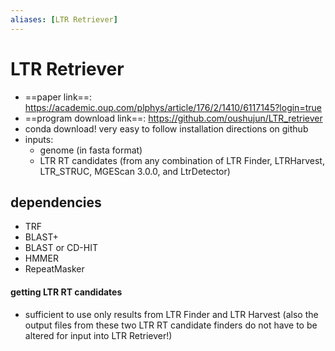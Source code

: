 ```yaml
---
aliases: [LTR Retriever]
---
```

# LTR Retriever
* ==paper link==: https://academic.oup.com/plphys/article/176/2/1410/6117145?login=true
* ==program download link==: https://github.com/oushujun/LTR_retriever
* conda download! very easy to follow installation directions on github
* inputs:
    * genome (in fasta format) 
    * LTR RT candidates (from any combination of LTR Finder, LTRHarvest, LTR_STRUC, MGEScan 3.0.0, and LtrDetector)

## dependencies
- TRF 
- BLAST+ 
- BLAST or CD-HIT
- HMMER
- RepeatMasker

#### getting LTR RT candidates
- sufficient to use only results from LTR Finder and LTR Harvest (also the output files from these two LTR RT candidate finders do not have to be altered for input into LTR Retriever!)